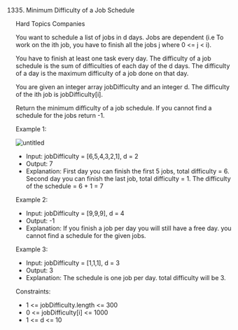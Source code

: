 1335. Minimum Difficulty of a Job Schedule

Hard
Topics
Companies

You want to schedule a list of jobs in d days. Jobs are dependent (i.e To work on the ith job, you have to finish all the jobs j where 0 <= j < i).

You have to finish at least one task every day. The difficulty of a job schedule is the sum of difficulties of each day of the d days. The difficulty of a day is the maximum difficulty of a job done on that day.

You are given an integer array jobDifficulty and an integer d. The difficulty of the ith job is jobDifficulty[i].

Return the minimum difficulty of a job schedule. If you cannot find a schedule for the jobs return -1.

 

Example 1:

![untitled](https://github.com/AnkitPorwal04/LeetCode/assets/96345105/6641d9ea-cef3-4b26-ae7c-d5711cbc80f3)

- Input: jobDifficulty = [6,5,4,3,2,1], d = 2
- Output: 7
- Explanation: First day you can finish the first 5 jobs, total difficulty = 6.
Second day you can finish the last job, total difficulty = 1.
The difficulty of the schedule = 6 + 1 = 7 

Example 2:

- Input: jobDifficulty = [9,9,9], d = 4
- Output: -1
- Explanation: If you finish a job per day you will still have a free day. you cannot find a schedule for the given jobs.

Example 3:

- Input: jobDifficulty = [1,1,1], d = 3
- Output: 3
- Explanation: The schedule is one job per day. total difficulty will be 3.
 
Constraints:

- 1 <= jobDifficulty.length <= 300
- 0 <= jobDifficulty[i] <= 1000
- 1 <= d <= 10
